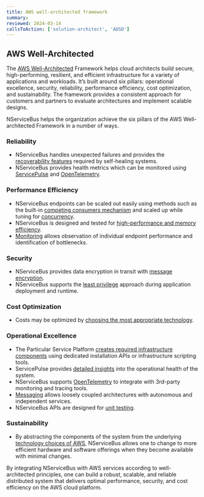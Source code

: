 ```yaml
---
title: AWS well-architected framework
summary:
reviewed: 2024-03-14
callsToAction: ['solution-architect', 'ADSD']
---
```


## AWS Well-Architected

The [AWS Well-Architected](https://aws.amazon.com/architecture/well-architected) Framework helps cloud architects build secure, high-performing, resilient, and efficient infrastructure for a variety of applications and workloads. It’s built around six pillars: operational excellence, security, reliability, performance efficiency, cost optimization, and sustainability. The framework provides a consistent approach for customers and partners to evaluate architectures and implement scalable designs.

NServiceBus helps the organization achieve the six pillars of the AWS Well-architected Framework in a number of ways.

### Reliability

- NServiceBus handles unexpected failures and provides the [recoverability features](/nservicebus/recoverability/) required by self-healing systems.
- NServiceBus provides health metrics which can be monitored using [ServicePulse](/servicepulse/) and [OpenTelemetry](/nservicebus/operations/opentelemetry).

### Performance Efficiency

- NServiceBus endpoints can be scaled out easily using methods such as the built-in [competing consumers mechanism](/nservicebus/scaling#scaling-out-to-multiple-nodes-competing-consumers) and scaled up while tuning for [concurrency](/nservicebus/operations/tuning).
- NServiceBus is designed and tested for [high-performance and memory efficiency](https://particular.net/blog/pipeline-and-closure-allocations).
- [Monitoring](/monitoring/) allows observation of individual endpoint performance and identification of bottlenecks.

### Security

- NServiceBus provides data encryption in transit with [message encryption](/nservicebus/security/property-encryption).
- NServiceBus supports the [least privilege](/nservicebus/operations/installers#when-to-run-installers) approach during application deployment and runtime.

### Cost Optimization

- Costs may be optimized by [choosing the most appropriate technology](/architecture/aws/#technology-choices).

### Operational Excellence

- The Particular Service Platform [creates required infrastructure components](/nservicebus/operations/installers) using dedicated installation APIs or infrastructure scripting tools.
- ServicePulse provides [detailed insights](/servicepulse/) into the operational health of the system.
- NServiceBus supports [OpenTelemetry](/nservicebus/operations/opentelemetry) to integrate with 3rd-party monitoring and tracing tools.
- [Messaging](/nservicebus/messaging/) allows loosely coupled architectures with autonomous and independent services.
- NServiceBus APIs are designed for [unit testing](/nservicebus/testing/).

### Sustainability

- By abstracting the components of the system from the underlying [technology choices of AWS](/architecture/aws/#technology-choices), NServiceBus allows one to change to more efficient hardware and software offerings when they become available with minimal changes.

By integrating NServiceBus with AWS services according to well-architected principles, one can build a robust, scalable, and reliable distributed system that delivers optimal performance, security, and cost efficiency on the AWS cloud platform.
